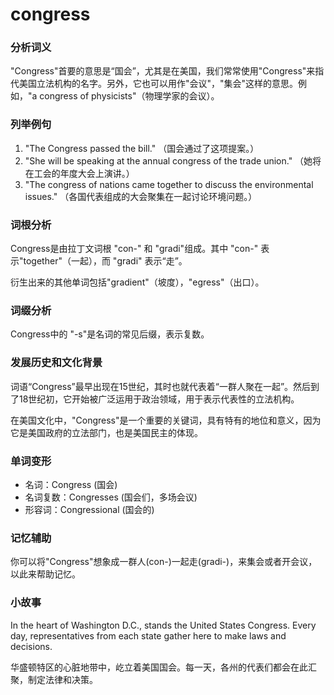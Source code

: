# congress

### 分析词义

  

"Congress"首要的意思是“国会”，尤其是在美国，我们常常使用"Congress"来指代美国立法机构的名字。另外，它也可以用作"会议"，"集会"这样的意思。例如，"a congress of physicists"（物理学家的会议）。

  

### 列举例句

  

1.  "The Congress passed the bill." （国会通过了这项提案。）
2.  "She will be speaking at the annual congress of the trade union." （她将在工会的年度大会上演讲。）
3.  "The congress of nations came together to discuss the environmental issues." （各国代表组成的大会聚集在一起讨论环境问题。）

  

### 词根分析

  

Congress是由拉丁文词根 "con-" 和 "gradi"组成。其中 "con-" 表示"together"（一起），而 "gradi" 表示“走”。

  

衍生出来的其他单词包括"gradient"（坡度），"egress"（出口）。

  

### 词缀分析

  

Congress中的 "-s"是名词的常见后缀，表示复数。

  

### 发展历史和文化背景

  

词语“Congress”最早出现在15世纪，其时也就代表着“一群人聚在一起”。然后到了18世纪初，它开始被广泛运用于政治领域，用于表示代表性的立法机构。

  

在美国文化中，"Congress"是一个重要的关键词，具有特有的地位和意义，因为它是美国政府的立法部门，也是美国民主的体现。

  

### 单词变形

  

*   名词：Congress (国会)
*   名词复数：Congresses (国会们，多场会议)
*   形容词：Congressional (国会的)

  

### 记忆辅助

  

你可以将"Congress"想象成一群人(con-)一起走(gradi-)，来集会或者开会议，以此来帮助记忆。

  

### 小故事

  

In the heart of Washington D.C., stands the United States Congress. Every day, representatives from each state gather here to make laws and decisions.

  

华盛顿特区的心脏地带中，屹立着美国国会。每一天，各州的代表们都会在此汇聚，制定法律和决策。

